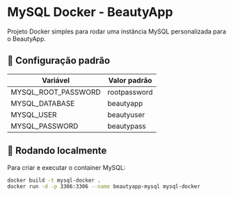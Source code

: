 # MySQL Docker - BeautyApp

Projeto Docker simples para rodar uma instância MySQL personalizada para o BeautyApp.

## 📌 Configuração padrão

| Variável            | Valor padrão |
| ------------------- | ------------ |
| MYSQL_ROOT_PASSWORD | rootpassword |
| MYSQL_DATABASE      | beautyapp |
| MYSQL_USER          | beautyuser   |
| MYSQL_PASSWORD      | beautypass   |

## 🔧 Rodando localmente

Para criar e executar o container MySQL:

```bash
docker build -t mysql-docker .
docker run -d -p 3306:3306 --name beautyapp-mysql mysql-docker
```
